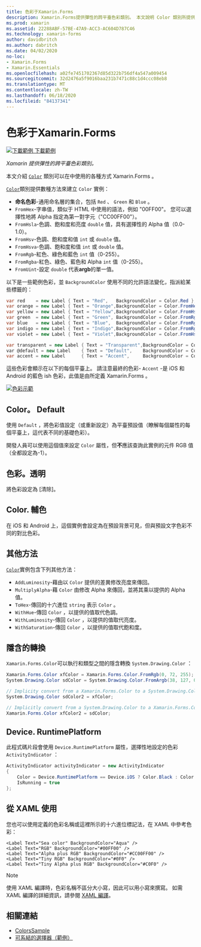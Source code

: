 ```yaml
---
title: 色彩于Xamarin.Forms
description: Xamarin.Forms提供彈性的跨平臺色彩類別。 本文說明 Color 類別所提供的功能，以及如何使用它。
ms.prod: xamarin
ms.assetid: 22288ABF-57BE-47A9-ACC3-AC604D787C46
ms.technology: xamarin-forms
author: davidbritch
ms.author: dabritch
ms.date: 04/02/2020
no-loc:
- Xamarin.Forms
- Xamarin.Essentials
ms.openlocfilehash: a02fe7451702367d85d322b756df4a547a009454
ms.sourcegitcommit: 32d2476a5f9016baa231b7471c88c1d4ccc08eb8
ms.translationtype: MT
ms.contentlocale: zh-TW
ms.lasthandoff: 06/18/2020
ms.locfileid: "84137341"
---
```

# <a name="colors-in-xamarinforms"></a>色彩于Xamarin.Forms

[![下載範例 ](~/media/shared/download.png) 下載範例](https://docs.microsoft.com/samples/xamarin/xamarin-forms-samples/workingwithcolors)

_Xamarin 提供彈性的跨平臺色彩類別。_

本文介紹 [`Color`](xref:Xamarin.Forms.Color) 類別可以在中使用的各種方式 Xamarin.Forms 。

[`Color`](xref:Xamarin.Forms.Color)類別提供數種方法來建立 `Color` 實例：

- **命名色彩**-通用命名層的集合，包括 `Red` 、 `Green` 和 `Blue` 。
- `FromHex`-字串值，類似于 HTML 中使用的語法，例如 "00FF00"。 您可以選擇性地將 Alpha 指定為第一對字元（"CC00FF00"）。
- `FromHsla`-色調、飽和度和亮度 `double` 值，具有選擇性的 Alpha 值（0.0-1.0）。
- `FromHsv`-色調、飽和度和值 `int` 或 `double` 值。
- `FromHsva`-色調、飽和度和值 `int` 或 `double` 值。
- `FromRgb`-紅色、綠色和藍色 `int` 值（0-255）。
- `FromRgba`-紅色、綠色、藍色和 Alpha `int` 值（0-255）。
- `FromUint`-設定 `double` 代表**argb**的單一值。

以下是一些範例色彩，並 `BackgroundColor` 使用不同的允許語法變化，指派給某些標籤的：

```csharp
var red    = new Label { Text = "Red",   BackgroundColor = Color.Red };
var orange = new Label { Text = "Orange",BackgroundColor = Color.FromHex("FF6A00") };
var yellow = new Label { Text = "Yellow",BackgroundColor = Color.FromHsla(0.167, 1.0, 0.5, 1.0) };
var green  = new Label { Text = "Green", BackgroundColor = Color.FromRgb (38, 127, 0) };
var blue   = new Label { Text = "Blue",  BackgroundColor = Color.FromRgba(0, 38, 255, 255) };
var indigo = new Label { Text = "Indigo",BackgroundColor = Color.FromRgb (0, 72, 255) };
var violet = new Label { Text = "Violet",BackgroundColor = Color.FromHsla(0.82, 1, 0.25, 1) };

var transparent = new Label { Text = "Transparent",BackgroundColor = Color.Transparent };
var @default = new Label    { Text = "Default",    BackgroundColor = Color.Default };
var accent = new Label      { Text = "Accent",     BackgroundColor = Color.Accent };
```

這些色彩會顯示在以下的每個平臺上。 請注意最終的色彩- `Accent` -是 iOS 和 Android 的藍色 ish 色彩，此值是由所定義 Xamarin.Forms 。

 [![色彩示範](colors-images/colors-sml.png "色彩示範")](colors-images/colors.png#lightbox "色彩示範")

## <a name="colordefault"></a>Color。 Default

使用 `Default` ，將色彩值設定（或重新設定）為平臺預設值（瞭解每個屬性的每個平臺上，這代表不同的基礎色彩）。

開發人員可以使用這個值來設定 `Color` 屬性，但**不**應該查詢此實例的元件 RGB 值（全都設定為-1）。

## <a name="colortransparent"></a>色彩。透明

將色彩設定為 [清除]。

## <a name="coloraccent"></a>Color. 輔色

在 iOS 和 Android 上，這個實例會設定為在預設背景可見，但與預設文字色彩不同的對比色彩。

## <a name="additional-methods"></a>其他方法

[`Color`](xref:Xamarin.Forms.Color)實例包含下列其他方法：

- `AddLuminosity`-藉由以 `Color` 提供的差異修改亮度來傳回。
- `MultiplyAlpha`-藉 `Color` 由修改 Alpha 來傳回，並將其乘以提供的 Alpha 值。
- `ToHex`-傳回的十六進位 `string` 表示 `Color` 。
- `WithHue`-傳回 `Color` ，以提供的值取代色調。
- `WithLuminosity`-傳回 `Color` ，以提供的值取代亮度。
- `WithSaturation`-傳回 `Color` ，以提供的值取代飽和度。

## <a name="implicit-conversions"></a>隱含的轉換

`Xamarin.Forms.Color`可以執行和類型之間的隱含轉換 `System.Drawing.Color` ：

```csharp
Xamarin.Forms.Color xfColor = Xamarin.Forms.Color.FromRgb(0, 72, 255);
System.Drawing.Color sdColor = System.Drawing.Color.FromArgb(38, 127, 0);

// Implicity convert from a Xamarin.Forms.Color to a System.Drawing.Color
System.Drawing.Color sdColor2 = xfColor;

// Implicitly convert from a System.Drawing.Color to a Xamarin.Forms.Color
Xamarin.Forms.Color xfColor2 = sdColor;
```

## <a name="deviceruntimeplatform"></a>Device. RuntimePlatform

此程式碼片段會使用 `Device.RuntimePlatform` 屬性，選擇性地設定的色彩 `ActivityIndicator` ：

```csharp
ActivityIndicator activityIndicator = new ActivityIndicator
{
    Color = Device.RuntimePlatform == Device.iOS ? Color.Black : Color.Default,
    IsRunning = true
};
```

## <a name="use-from-xaml"></a>從 XAML 使用

您也可以使用定義的色彩名稱或這裡所示的十六進位標記法，在 XAML 中參考色彩：

```xaml
<Label Text="Sea color" BackgroundColor="Aqua" />
<Label Text="RGB" BackgroundColor="#00FF00" />
<Label Text="Alpha plus RGB" BackgroundColor="#CC00FF00" />
<Label Text="Tiny RGB" BackgroundColor="#0F0" />
<Label Text="Tiny Alpha plus RGB" BackgroundColor="#C0F0" />
```

> [!NOTE]
> 使用 XAML 編譯時，色彩名稱不區分大小寫，因此可以用小寫來撰寫。 如需 XAML 編譯的詳細資訊，請參閱 [XAML 編譯](~/xamarin-forms/xaml/xamlc.md)。

## <a name="related-links"></a>相關連結

- [ColorsSample](https://docs.microsoft.com/samples/xamarin/xamarin-forms-samples/workingwithcolors)
- [可系結的選擇器（範例）](https://docs.microsoft.com/samples/xamarin/xamarin-forms-samples/userinterface-bindablepicker)
